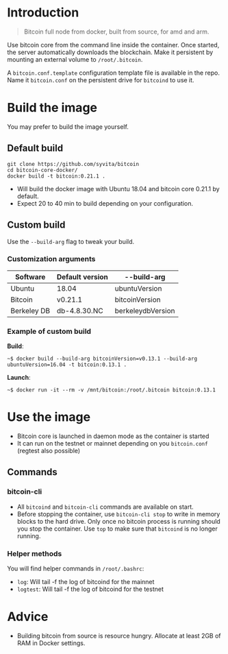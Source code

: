 # Introduction

> Bitcoin full node from docker, built from source, for amd and arm.

Use bitcoin core from the command line inside the container. Once started, the server automatically downloads the blockchain. Make it persistent by mounting an external volume to `/root/.bitcoin`.

A `bitcoin.conf.template` configuration template file is available in the repo. Name it `bitcoin.conf` on the persistent drive for `bitcoind` to use it.

# Build the image

You may prefer to build the image yourself.

## Default build

```shell
git clone https://github.com/syvita/bitcoin
cd bitcoin-core-docker/
docker build -t bitcoin:0.21.1 .
```

* Will build the docker image with Ubuntu 18.04 and bitcoin core 0.21.1 by default.
* Expect 20 to 40 min to build depending on your configuration.

## Custom build

Use the `--build-arg` flag to tweak your build.

### Customization arguments

| Software    | Default version      | --build-arg       |
|-------------|----------------------|-------------------|
| Ubuntu      | 18.04                | ubuntuVersion     |
| Bitcoin     | v0.21.1              | bitcoinVersion    |
| Berkeley DB | db-4.8.30.NC         | berkeleydbVersion |

### Example of custom build

**Build**:

```shell
~$ docker build --build-arg bitcoinVersion=v0.13.1 --build-arg ubuntuVersion=16.04 -t bitcoin:0.13.1 .
```

**Launch**:

```shell
~$ docker run -it --rm -v /mnt/bitcoin:/root/.bitcoin bitcoin:0.13.1
```

# Use the image

- Bitcoin core is launched in daemon mode as the container is started
- It can run on the testnet or mainnet depending on you `bitcoin.conf` (regtest also possible)

## Commands

### bitcoin-cli

- All `bitcoind` and `bitcoin-cli` commands are available on start.
- Before stopping the container, use `bitcoin-cli stop` to write in memory blocks to the hard drive. Only once no bitcoin process is running should you stop the container. Use `top` to make sure that `bitcoind` is no longer running.

### Helper methods

You will find helper commands in `/root/.bashrc`:

- `log`: Will tail -f the log of bitcoind for the mainnet
- `logtest`: Will tail -f the log of bitcoind for the testnet

# Advice

* Building bitcoin from source is resource hungry. Allocate at least 2GB of RAM in Docker settings.
